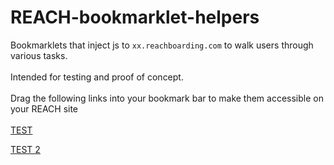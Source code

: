 # REACH-bookmarklet-helpers

Bookmarklets that inject js to ```xx.reachboarding.com``` to walk users through various tasks.
<br><br>
Intended for testing and proof of concept.
<br><br>
Drag the following links into your bookmark bar to make them accessible on your REACH site
<br><br>
[TEST](javascript:(function(){alert(0);})();)

[TEST 2](javascript:(function(){https://rawcdn.githack.com/nicrobichaud/REACH-bookmarklet-helpers/e493eb39b9bac87711c02fa103c8aecb5254e22b/test.js})();)
